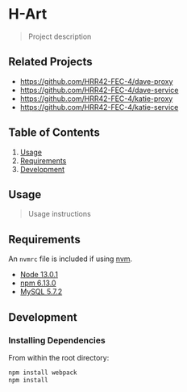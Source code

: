 # H-Art

> Project description

## Related Projects

  - https://github.com/HRR42-FEC-4/dave-proxy
  - https://github.com/HRR42-FEC-4/dave-service
  - https://github.com/HRR42-FEC-4/katie-proxy
  - https://github.com/HRR42-FEC-4/katie-service

## Table of Contents

1. [Usage](#Usage)
1. [Requirements](#requirements)
1. [Development](#development)

## Usage

> Usage instructions

## Requirements

An `nvmrc` file is included if using [nvm](https://github.com/creationix/nvm).

- [Node 13.0.1](https://nodejs.org/en/)
- [npm 6.13.0](https://www.npmjs.com/)
- [MySQL 5.7.2](https://dev.mysql.com/downloads/mysql/5.7.html)

## Development

### Installing Dependencies

From within the root directory:

```sh
npm install webpack
npm install
```

